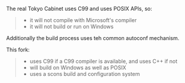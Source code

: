 The real Tokyo Cabinet uses C99 and uses POSIX APIs, so:
> - it will not compile with Microsoft's compiler
> - it will not build or run on Windows

Additionally the build process uses teh common autoconf mechanism.

This fork:
> - uses C99 if a C99 compiler is available, and uses C++ if not
> - will build on Windows as well as POSIX
> - uses a scons build and configuration system